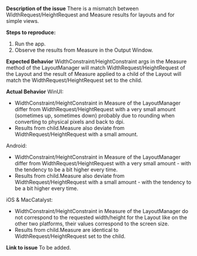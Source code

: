 **Description of the issue**
There is a mismatch between WidthRequest/HeightRequest and Measure results for layouts and for simple views.

**Steps to reproduce:**

1. Run the app.
2. Observe the results from Measure in the Output Window.

**Expected Behavior**
WidthConstraint/HeightConstraint args in the Measure method of the LayoutManager will match WidthRequest/HeightRequest of the Layout and the result of Measure applied to a child of the Layout will match the WidthRequest/HeightRequest set to the child.

**Actual Behavior**
WinUI: 

* WidthConstraint/HeightConstraint in Measure of the LayoutManager differ from WidthRequest/HeightRequest with a very small amount (sometimes up, sometimes down) probably due to rounding when converting to physical pixels and back to dpi.
* Results from child.Measure also deviate from WidthRequest/HeightRequest with a small amount.

Android:

* WidthConstraint/HeightConstraint in Measure of the LayoutManager differ from WidthRequest/HeightRequest with a very small amount - with the tendency to be a bit higher every time.
* Results from child.Measure also deviate from WidthRequest/HeightRequest with a small amount - with the tendency to be a bit higher every time.

iOS \& MacCatalyst:

* WidthConstraint/HeightConstraint in Measure of the LayoutManager do not correspond to the requested width/height for the Layout like on the other two platforms, their values correspond to the screen size.
* Results from child.Measure are identical to WidthRequest/HeightRequest set to the child.

**Link to issue**
To be added.

